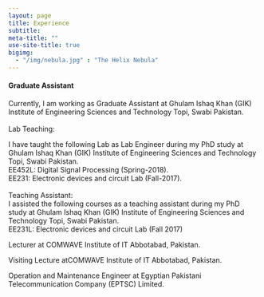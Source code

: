 ```yaml
---
layout: page
title: Experience
subtitle:
meta-title: ""
use-site-title: true
bigimg:
  - "/img/nebula.jpg" : "The Helix Nebula"
---
```




#### Graduate Assistant

<p class="about-text">
<span class="fa fa-briefcase"></span> Currently, I am working as Graduate Assistant at Ghulam Ishaq Khan (GIK) Institute of Engineering Sciences and Technology Topi, Swabi Pakistan.
<br>
<br>
Lab Teaching:

I have taught the following Lab as Lab Engineer during my PhD study at Ghulam Ishaq Khan (GIK) Institute of Engineering Sciences and Technology Topi, Swabi Pakistan.
<br>
EE452L: Digital Signal Processing (Spring-2018).
<br>
EE231: Electronic devices and circuit Lab (Fall-2017).
<br>
<br>
Teaching Assistant:
<br>
I assisted the following courses as a teaching assistant during my PhD study at Ghulam Ishaq Khan (GIK) Institute of Engineering Sciences and Technology Topi, Swabi Pakistan.
<br>
EE231L:  Electronic devices and circuit Lab (Fall 2017)



<p class="about-text">
<span class="fa fa-briefcase"></span> Lecturer at COMWAVE Institute of IT Abbotabad, Pakistan.


<p class="about-text">
<span class="fa fa-briefcase"></span> Visiting Lecture atCOMWAVE Institute of IT Abbotabad, Pakistan.
 

<p class="about-text">
<span class="fa fa-briefcase"></span> Operation and Maintenance Engineer at Egyptian Pakistani Telecommunication Company (EPTSC) Limited.






































